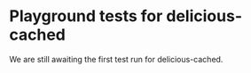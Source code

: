 # Playground tests for delicious-cached
We are still awaiting the first test run for delicious-cached.
